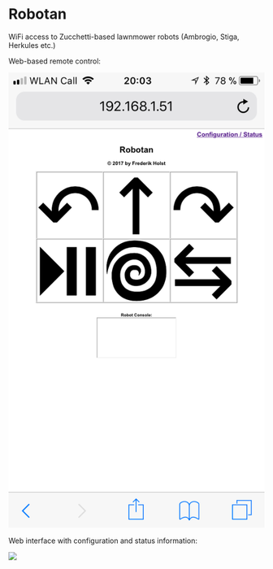 # Robotan
WiFi access to Zucchetti-based lawnmower robots (Ambrogio, Stiga, Herkules etc.)

Web-based remote control:

<IMG SRC="./img/web-based%20remote%20control.png">

Web interface with configuration and status information:

<IMG SRC="./img/web%20interface%20status%20configuration.png">
